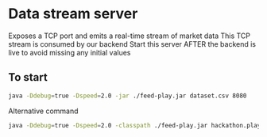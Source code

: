 # Data stream server

Exposes a TCP port and emits a real-time stream of market data
This TCP stream is consumed by our backend
Start this server AFTER the backend is live to avoid missing any initial values

## To start

```bash
java -Ddebug=true -Dspeed=2.0 -jar ./feed-play.jar dataset.csv 8080
```

Alternative command

```bash
java -Ddebug=true -Dspeed=2.0 -classpath ./feed-play.jar hackathon.player.Main dataset.csv 8080
```
